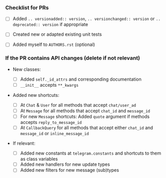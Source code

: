 <!--
Hey! You're PRing? Cool! Please have a look at the below checklist. It's here to help both you and the maintainers remember some things. For more details, please see our contribution guide.
-->

### Checklist for PRs

- [ ] Added `.. versionadded:: version`, `.. versionchanged:: version` or `.. deprecated:: version` if appropriate 
- [ ] Created new or adapted existing unit tests
- [ ] Added myself to `AUTHORS.rst` (optional)


### If the PR contains API changes (delete if not relevant)

* New classes:
    - [ ] Added `self._id_attrs` and corresponding documentation
    - [ ] `__init__` accepts `**_kwargs`
    
* Added new shortcuts:

    - [ ] At `Chat` & `User` for all methods that accept `chat/user_ad`
    - [ ] At `Message` for all methods that accept `chat_id` and `message_id`
    - [ ] For new `Message` shortcuts: Added `quote` argument if methods accepts `reply_to_message_id`
    - [ ] At `CallbackQuery` for all methods that accept either `chat_id` and `message_id` or `inline_message_id`
    
* If relevant:

    - [ ] Added new constants at `telegram.constants` and shortcuts to them as class variables
    - [ ] Added new handlers for new update types
    - [ ] Added new filters for new message (sub)types